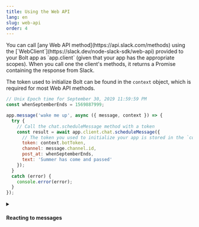 ```yaml
---
title: Using the Web API
lang: en
slug: web-api
order: 4
---
```


<div class="section-content">
You can call [any Web API method](https://api.slack.com/methods) using the [`WebClient`](https://slack.dev/node-slack-sdk/web-api) provided to your Bolt app as `app.client` (given that your app has the appropriate scopes). When you call one the client's methods, it returns a Promise containing the response from Slack.

The token used to initialize Bolt can be found in the `context` object, which is required for most Web API methods.
</div>

```javascript
// Unix Epoch time for September 30, 2019 11:59:59 PM
const whenSeptemberEnds = 1569887999;

app.message('wake me up', async ({ message, context }) => {
  try {
    // Call the chat.scheduleMessage method with a token
    const result = await app.client.chat.scheduleMessage({
      // The token you used to initialize your app is stored in the `context` object
      token: context.botToken,
      channel: message.channel.id,
      post_at: whenSeptemberEnds,
      text: 'Summer has come and passed'
    });
  }
  catch (error) {
    console.error(error);
  }
});
```

<details class="secondary-wrapper">
<summary class="section-head" markdown="0">
<h4 class="section-head">Reacting to messages</h4>
</summary>

<div class="secondary-content" markdown="0">
You can add emoji reactions to the message you are listening to using the `reactions.add()` method available at the `app.client` context.
</div>

```javascript
// Reacts to "I like you" messages with a heart emoji
app.message('I like you', async ({ message, context }) => {
  try {
  const result = await app.client.reactions.add({
    token: context.botToken,
    name: 'heart',
    channel: message.channel,
    timestamp: message.ts
  });
  }
  catch (error) {
    console.log(error);
  }
});
```

</details>
